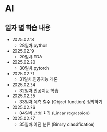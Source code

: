 AI
=============

일자 별 학습 내용
-------------
- 2025.02.18   
    - 28일차.python   
- 2025.02.19   
    - 29일차.EDA   
- 2025.02.20   
    - 30일차.pytorch   
- 2025.02.21   
    - 31일차.인공지능 개론   
- 2025.02.24   
    - 32일차.인공지능 학습   
- 2025.02.25   
    - 33일차.예측 함수 (Object function) 정의하기   
- 2025.02.26   
    - 34일차.선형 회귀 (Linear regression)   
- 2025.02.27   
    - 35일차.이진 분류 (Binary classification)   